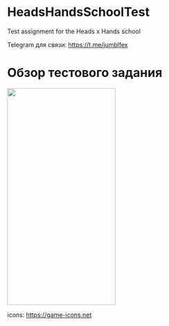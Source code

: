 # HeadsHandsSchoolTest
Test assignment for the Heads x Hands school

Telegram для связи: https://t.me/jumblfex

# Обзор тестового задания
<img src="https://github.com/xemura/HeadsHandsSchoolTest/blob/master/gif.gif" width="250" height="500"/>

icons: https://game-icons.net
